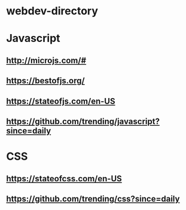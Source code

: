 # webdev-directory

# Javascript

## http://microjs.com/#
## https://bestofjs.org/
## https://stateofjs.com/en-US
## https://github.com/trending/javascript?since=daily

# CSS
## https://stateofcss.com/en-US
## https://github.com/trending/css?since=daily
